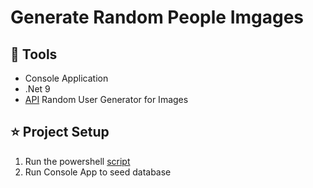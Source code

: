 ﻿# Generate Random People Imgages
## 🧰 Tools
- Console Application
- .Net 9
- [API](https://randomuser.me/) Random User Generator for Images

## :star: Project Setup
1. Run the powershell [script](GenerateImageScript.txt)
2. Run Console App to seed database
